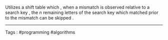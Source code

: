 Utilizes a shift table which , when a mismatch is observed relative to a search key , the *n* remaining letters of the search key which matched prior to the mismatch can be skipped . 

___

Tags : #programming #algorithms 